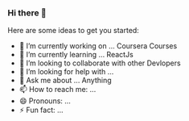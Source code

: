 ### Hi there 👋

<!--
**fsuleman2/fsuleman2** is a ✨ _special_ ✨ repository because its `README.md` (this file) appears on your GitHub profile.
-->

Here are some ideas to get you started:

- 🔭 I’m currently working on ... Coursera Courses
- 🌱 I’m currently learning ... ReactJs
- 👯 I’m looking to collaborate with other Devlopers
- 🤔 I’m looking for help with ...
- 💬 Ask me about ... Anything
- 📫 How to reach me: ... 
- 😄 Pronouns: ...
- ⚡ Fun fact: ...
